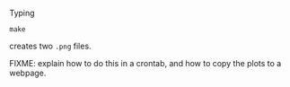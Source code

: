 Typing

    make

creates two `.png` files.

FIXME: explain how to do this in a crontab, and how to copy the plots to a webpage.
